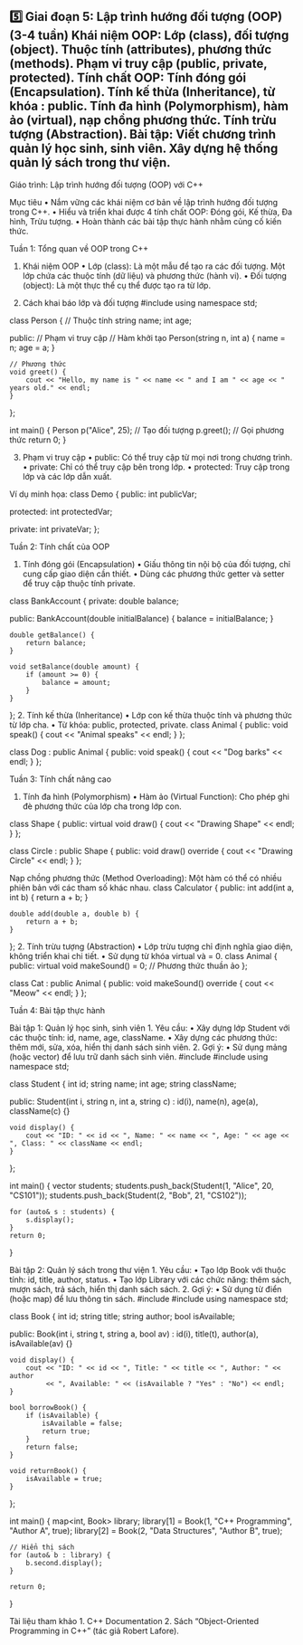 5️⃣ Giai đoạn 5: Lập trình hướng đối tượng (OOP) (3-4 tuần)
Khái niệm OOP:
Lớp (class), đối tượng (object).
Thuộc tính (attributes), phương thức (methods).
Phạm vi truy cập (public, private, protected).
Tính chất OOP:
Tính đóng gói (Encapsulation).
Tính kế thừa (Inheritance), từ khóa : public.
Tính đa hình (Polymorphism), hàm ảo (virtual), nạp chồng phương thức.
Tính trừu tượng (Abstraction).
Bài tập:
Viết chương trình quản lý học sinh, sinh viên.
Xây dựng hệ thống quản lý sách trong thư viện.
------------------
Giáo trình: Lập trình hướng đối tượng (OOP) với C++

Mục tiêu
	•	Nắm vững các khái niệm cơ bản về lập trình hướng đối tượng trong C++.
	•	Hiểu và triển khai được 4 tính chất OOP: Đóng gói, Kế thừa, Đa hình, Trừu tượng.
	•	Hoàn thành các bài tập thực hành nhằm củng cố kiến thức.

Tuần 1: Tổng quan về OOP trong C++

1. Khái niệm OOP
	•	Lớp (class): Là một mẫu để tạo ra các đối tượng. Một lớp chứa các thuộc tính (dữ liệu) và phương thức (hành vi).
	•	Đối tượng (object): Là một thực thể cụ thể được tạo ra từ lớp.

2. Cách khai báo lớp và đối tượng
#include <iostream>
using namespace std;

class Person {
    // Thuộc tính
    string name;
    int age;

public: // Phạm vi truy cập
    // Hàm khởi tạo
    Person(string n, int a) {
        name = n;
        age = a;
    }

    // Phương thức
    void greet() {
        cout << "Hello, my name is " << name << " and I am " << age << " years old." << endl;
    }
};

int main() {
    Person p("Alice", 25); // Tạo đối tượng
    p.greet();             // Gọi phương thức
    return 0;
}

3. Phạm vi truy cập
	•	public: Có thể truy cập từ mọi nơi trong chương trình.
	•	private: Chỉ có thể truy cập bên trong lớp.
	•	protected: Truy cập trong lớp và các lớp dẫn xuất.

Ví dụ minh họa:
class Demo {
public:
    int publicVar;

protected:
    int protectedVar;

private:
    int privateVar;
};

Tuần 2: Tính chất của OOP

1. Tính đóng gói (Encapsulation)
	•	Giấu thông tin nội bộ của đối tượng, chỉ cung cấp giao diện cần thiết.
	•	Dùng các phương thức getter và setter để truy cập thuộc tính private.

class BankAccount {
private:
    double balance;

public:
    BankAccount(double initialBalance) {
        balance = initialBalance;
    }

    double getBalance() {
        return balance;
    }

    void setBalance(double amount) {
        if (amount >= 0) {
            balance = amount;
        }
    }
};
2. Tính kế thừa (Inheritance)
	•	Lớp con kế thừa thuộc tính và phương thức từ lớp cha.
	•	Từ khóa: public, protected, private.
class Animal {
public:
    void speak() {
        cout << "Animal speaks" << endl;
    }
};

class Dog : public Animal {
public:
    void speak() {
        cout << "Dog barks" << endl;
    }
};

Tuần 3: Tính chất nâng cao

1. Tính đa hình (Polymorphism)
	•	Hàm ảo (Virtual Function): Cho phép ghi đè phương thức của lớp cha trong lớp con.

class Shape {
public:
    virtual void draw() {
        cout << "Drawing Shape" << endl;
    }
};

class Circle : public Shape {
public:
    void draw() override {
        cout << "Drawing Circle" << endl;
    }
};

Nạp chồng phương thức (Method Overloading): Một hàm có thể có nhiều phiên bản với các tham số khác nhau.
class Calculator {
public:
    int add(int a, int b) {
        return a + b;
    }

    double add(double a, double b) {
        return a + b;
    }
};
2. Tính trừu tượng (Abstraction)
	•	Lớp trừu tượng chỉ định nghĩa giao diện, không triển khai chi tiết.
	•	Sử dụng từ khóa virtual và = 0.
class Animal {
public:
    virtual void makeSound() = 0; // Phương thức thuần ảo
};

class Cat : public Animal {
public:
    void makeSound() override {
        cout << "Meow" << endl;
    }
};

Tuần 4: Bài tập thực hành

Bài tập 1: Quản lý học sinh, sinh viên
	1.	Yêu cầu:
	•	Xây dựng lớp Student với các thuộc tính: id, name, age, className.
	•	Xây dựng các phương thức: thêm mới, sửa, xóa, hiển thị danh sách sinh viên.
	2.	Gợi ý:
	•	Sử dụng mảng (hoặc vector) để lưu trữ danh sách sinh viên.
#include <iostream>
#include <vector>
using namespace std;

class Student {
    int id;
    string name;
    int age;
    string className;

public:
    Student(int i, string n, int a, string c) : id(i), name(n), age(a), className(c) {}

    void display() {
        cout << "ID: " << id << ", Name: " << name << ", Age: " << age << ", Class: " << className << endl;
    }
};

int main() {
    vector<Student> students;
    students.push_back(Student(1, "Alice", 20, "CS101"));
    students.push_back(Student(2, "Bob", 21, "CS102"));

    for (auto& s : students) {
        s.display();
    }
    return 0;
}

Bài tập 2: Quản lý sách trong thư viện
	1.	Yêu cầu:
	•	Tạo lớp Book với thuộc tính: id, title, author, status.
	•	Tạo lớp Library với các chức năng: thêm sách, mượn sách, trả sách, hiển thị danh sách sách.
	2.	Gợi ý:
	•	Sử dụng từ điển (hoặc map) để lưu thông tin sách.
#include <iostream>
#include <map>
using namespace std;

class Book {
    int id;
    string title;
    string author;
    bool isAvailable;

public:
    Book(int i, string t, string a, bool av) : id(i), title(t), author(a), isAvailable(av) {}

    void display() {
        cout << "ID: " << id << ", Title: " << title << ", Author: " << author
             << ", Available: " << (isAvailable ? "Yes" : "No") << endl;
    }

    bool borrowBook() {
        if (isAvailable) {
            isAvailable = false;
            return true;
        }
        return false;
    }

    void returnBook() {
        isAvailable = true;
    }
};

int main() {
    map<int, Book> library;
    library[1] = Book(1, "C++ Programming", "Author A", true);
    library[2] = Book(2, "Data Structures", "Author B", true);

    // Hiển thị sách
    for (auto& b : library) {
        b.second.display();
    }

    return 0;
}

Tài liệu tham khảo
	1.	C++ Documentation
	2.	Sách “Object-Oriented Programming in C++” (tác giả Robert Lafore).